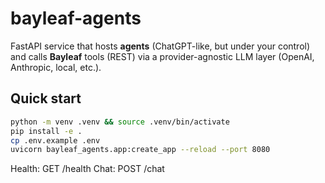 # bayleaf-agents

FastAPI service that hosts **agents** (ChatGPT-like, but under your control) and calls **Bayleaf**
tools (REST) via a provider-agnostic LLM layer (OpenAI, Anthropic, local, etc.).

## Quick start

```bash
python -m venv .venv && source .venv/bin/activate
pip install -e .
cp .env.example .env
uvicorn bayleaf_agents.app:create_app --reload --port 8080
```

Health: GET /health
Chat: POST /chat